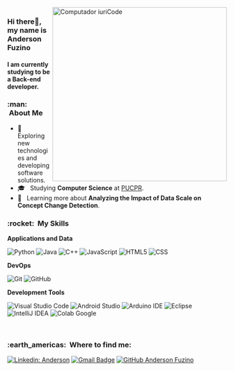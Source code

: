 <img src="https://raw.githubusercontent.com/MicaelliMedeiros/micaellimedeiros/master/image/computer-illustration.png" min-width="400px" max-width="400px" width="400px" align="right" alt="Computador iuriCode">

### Hi there👋, my name is Anderson Fuzino ###
#### I am currently studying to be a Back-end developer. 

<h3> :man: &nbsp;About Me </h3>

- 🤔 &nbsp; Exploring new technologies and developing software solutions.
- 🎓 &nbsp; Studying **Computer Science** at <a href="https://www.pucpr.br">PUCPR</a>.
- 🌱 &nbsp; Learning more about **Analyzing the Impact of Data Scale on Concept Change Detection**.

<h3> :rocket: &nbsp;My Skills </h3>

**Applications and Data**

  ![Python](https://img.shields.io/badge/Python-3776AB?style=for-the-badge&logo=python&logoColor=white)
  ![Java](https://img.shields.io/badge/Java-ED8B00?style=for-the-badge&logo=java&logoColor=white)
  ![C++](https://img.shields.io/badge/C%2B%2B-00599C?style=for-the-badge&logo=c%2B%2B&logoColor=white)
  ![JavaScript](https://img.shields.io/badge/JavaScript-F7DF1E?style=for-the-badge&logo=javascript&logoColor=black)
  ![HTML5](https://img.shields.io/badge/HTML5-E34F26?style=for-the-badge&logo=html5&logoColor=white)
  ![CSS](https://img.shields.io/badge/CSS3-1572B6?style=for-the-badge&logo=css3&logoColor=white)

**DevOps**

  ![Git](https://img.shields.io/badge/GIT-E44C30?style=for-the-badge&logo=git&logoColor=white)
  ![GitHub](https://img.shields.io/badge/GitHub-100000?style=for-the-badge&logo=github&logoColor=white)

**Development Tools**

  ![Visual Studio Code](https://img.shields.io/badge/Visual_Studio_Code-0078D4?style=for-the-badge&logo=visual%20studio%20code&logoColor=white)
  ![Android Studio](https://img.shields.io/badge/Android_Studio-3DDC84?style=for-the-badge&logo=android-studio&logoColor=white)
  ![Arduino IDE](https://img.shields.io/badge/Arduino_IDE-00979D?style=for-the-badge&logo=arduino&logoColor=white)
  ![Eclipse](https://img.shields.io/badge/Eclipse-2C2255?style=for-the-badge&logo=eclipse&logoColor=white)
  ![IntelliJ IDEA](	https://img.shields.io/badge/IntelliJ_IDEA-000000.svg?style=for-the-badge&logo=intellij-idea&logoColor=white)
  ![Colab Google](https://img.shields.io/badge/Colab-F9AB00?style=for-the-badge&logo=googlecolab&color=525252)
  

<br/>

<h3> :earth_americas: &nbsp;Where to find me: </h3> 

[![Linkedin: Anderson](https://img.shields.io/badge/-Anderson-blue?style=flat-square&logo=Linkedin&logoColor=white&link=https://www.linkedin.com/in/andersonfuzino/)](https://www.linkedin.com/in/andersonfuzino/)
[![Gmail Badge](https://img.shields.io/badge/-anderryugab@gmail.com-006bed?style=flat-square&logo=Gmail&logoColor=white&link=mailto:SEU-EMAIL)](mailto:anderryugab@gmail.com)
[![GitHub Anderson Fuzino]( https://img.shields.io/github/followers/AndersonRyuichi?label=follow&style=social)](https://github.com/AndersonRyuichi/AndersonRyuichi)
